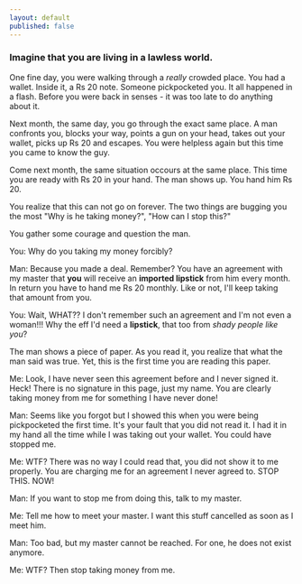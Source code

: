 ```yaml
---
layout: default
published: false
---
```


### Imagine that you are living in a lawless world. 

One fine day, you were walking through a *really* crowded place. You had a wallet. Inside it, a Rs 20 note. Someone pickpocketed you. It all happened in a flash. Before you were back in senses - it was too late to do anything about it.

Next month, the same day, you go through the exact same place. A man confronts you, blocks your way, points a gun on your head, takes out your wallet, picks up Rs 20 and escapes. You were helpless again but this time you came to know the guy.

Come next month, the same situation occours at the same place. This time you are ready with Rs 20 in your hand. The man shows up. You hand him Rs 20.

You realize that this can not go on forever. The two things are bugging you the most  "Why is he taking money?", "How can I stop this?" 

You gather some courage and question the man.

You: Why do you taking my money forcibly?

Man: Because you made a deal. Remember? You have an agreement with my master that **you** will receive an __imported lipstick__ from him every month. In return you have to hand me Rs 20 monthly. Like or not, I'll keep taking that amount from you.

You: Wait, WHAT?? I don't remember such an agreement and I'm not even a woman!!! Why the eff I'd need a **lipstick**, that too from *shady people like you*?

The man shows a piece of paper. As you read it, you realize that what the man said was true. Yet, this is the first time you are reading this paper.

Me: Look, I have never seen this agreement before and I never signed it. Heck! There is no signature in this page, just my name. You are clearly taking money from me for something I have never done!

Man: Seems like you forgot but I showed this when you were being pickpocketed the first time. It's your fault that you did not read it. I had it in my hand all the time while I was taking out your wallet. You could have stopped me.

Me: WTF? There was no way I could read that, you did not show it to me properly. You are charging me for an agreement I never agreed to. STOP THIS. NOW!

Man: If you want to stop me from doing this, talk to my master.

Me: Tell me how to meet your master. I want this stuff cancelled as soon as I meet him.

Man: Too bad, but my master cannot be reached. For one, he does not exist anymore.

Me: WTF? Then stop taking money from me. 